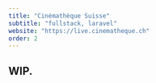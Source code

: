 ```yaml
---
title: "Cinémathèque Suisse"
subtitle: "fullstack, laravel"
website: "https://live.cinematheque.ch"
order: 2
---
```

## WIP.